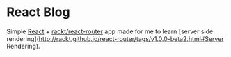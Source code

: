 # React Blog

Simple [React][] + [rackt/react-router][] app made for me to learn [server side rendering](http://rackt.github.io/react-router/tags/v1.0.0-beta2.html#Server Rendering).

[React]:                  http://facebook.github.io/react/
[rackt/react-router]:     https://github.com/rackt/react-router
